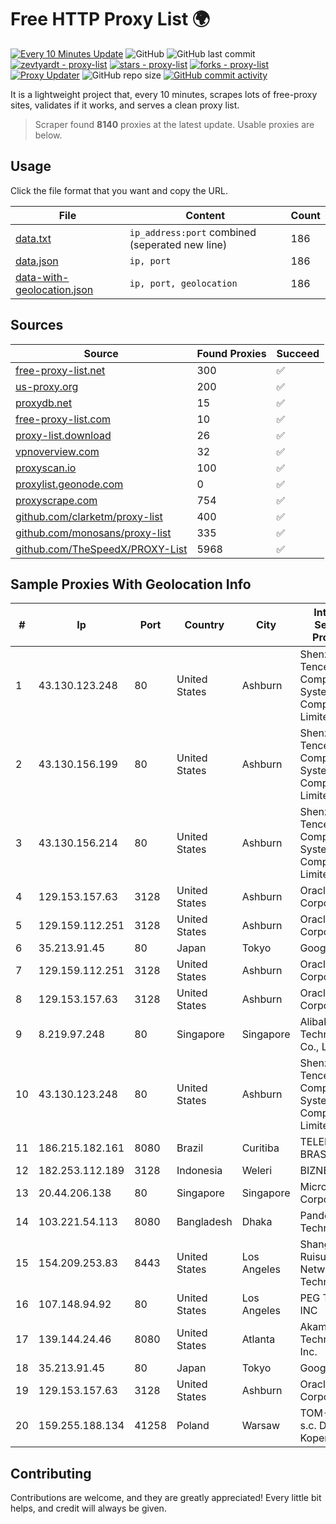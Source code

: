 
# Free HTTP Proxy List 🌍

[![Every 10 Minutes Update](https://github.com/mertguvencli/http-proxy-list/actions/workflows/main.yml/badge.svg?branch=main)](https://github.com/mertguvencli/http-proxy-list/actions/workflows/main.yml)
![GitHub](https://img.shields.io/github/license/mertguvencli/http-proxy-list)
![GitHub last commit](https://img.shields.io/github/last-commit/mertguvencli/http-proxy-list)
[![zevtyardt - proxy-list](https://img.shields.io/static/v1?label=zevtyardt&message=proxy-list&color=blue&logo=github)](https://github.com/zevtyardt/proxy-list "Go to GitHub repo")
[![stars - proxy-list](https://img.shields.io/github/stars/zevtyardt/proxy-list?style=social)](https://github.com/zevtyardt/proxy-list)
[![forks - proxy-list](https://img.shields.io/github/forks/zevtyardt/proxy-list?style=social)](https://github.com/zevtyardt/proxy-list)
[![Proxy Updater](https://github.com/zevtyardt/proxy-list/workflows/Proxy%20Updater/badge.svg)](https://github.com/zevtyardt/proxy-list/actions?query=workflow:"Proxy+Updater")
![GitHub repo size](https://img.shields.io/github/repo-size/zevtyardt/proxy-list)
[![GitHub commit activity](https://img.shields.io/github/commit-activity/m/zevtyardt/proxy-list?logo=commits)](https://github.com/zevtyardt/proxy-list/commits/main)

It is a lightweight project that, every 10 minutes, scrapes lots of free-proxy sites, validates if it works, and serves a clean proxy list.

> Scraper found **8140** proxies at the latest update. Usable proxies are below.

## Usage

Click the file format that you want and copy the URL.

|File|Content|Count|
|----|-------|-----|
|[data.txt](https://raw.githubusercontent.com/mertguvencli/http-proxy-list/main/proxy-list/data.txt)|`ip_address:port` combined (seperated new line)|186|
|[data.json](https://raw.githubusercontent.com/mertguvencli/http-proxy-list/main/proxy-list/data.json)|`ip, port`|186|
|[data-with-geolocation.json](https://raw.githubusercontent.com/mertguvencli/http-proxy-list/main/proxy-list/data-with-geolocation.json)|`ip, port, geolocation`|186|

## Sources

|Source|Found Proxies|Succeed|
|------|-------------|-------|
|[free-proxy-list.net](https://free-proxy-list.net)|300|✅|
|[us-proxy.org](https://www.us-proxy.org)|200|✅|
|[proxydb.net](http://proxydb.net)|15|✅|
|[free-proxy-list.com](https://free-proxy-list.com/?page=&port=&type%5B%5D=http&type%5B%5D=https&up_time=0&search=Search)|10|✅|
|[proxy-list.download](https://www.proxy-list.download/HTTP)|26|✅|
|[vpnoverview.com](https://vpnoverview.com/privacy/anonymous-browsing/free-proxy-servers)|32|✅|
|[proxyscan.io](https://www.proxyscan.io)|100|✅|
|[proxylist.geonode.com](https://proxylist.geonode.com/api/proxy-list?limit=300&page=1&sort_by=lastChecked&sort_type=desc&protocols=http,https)|0|✅|
|[proxyscrape.com](https://api.proxyscrape.com/v2/?request=displayproxies&protocol=http&timeout=10000&country=all&ssl=all&anonymity=all)|754|✅|
|[github.com/clarketm/proxy-list](https://raw.githubusercontent.com/clarketm/proxy-list/master/proxy-list-raw.txt)|400|✅|
|[github.com/monosans/proxy-list](https://raw.githubusercontent.com/monosans/proxy-list/main/proxies/http.txt)|335|✅|
|[github.com/TheSpeedX/PROXY-List](https://raw.githubusercontent.com/TheSpeedX/PROXY-List/master/http.txt)|5968|✅|


## Sample Proxies With Geolocation Info

|#|Ip|Port|Country|City|Internet Service Provider|
|-|--|----|-------|----|-------------------------|
|1|43.130.123.248|80|United States|Ashburn|Shenzhen Tencent Computer Systems Company Limited|
|2|43.130.156.199|80|United States|Ashburn|Shenzhen Tencent Computer Systems Company Limited|
|3|43.130.156.214|80|United States|Ashburn|Shenzhen Tencent Computer Systems Company Limited|
|4|129.153.157.63|3128|United States|Ashburn|Oracle Corporation|
|5|129.159.112.251|3128|United States|Ashburn|Oracle Corporation|
|6|35.213.91.45|80|Japan|Tokyo|Google LLC|
|7|129.159.112.251|3128|United States|Ashburn|Oracle Corporation|
|8|129.153.157.63|3128|United States|Ashburn|Oracle Corporation|
|9|8.219.97.248|80|Singapore|Singapore|Alibaba (US) Technology Co., Ltd.|
|10|43.130.123.248|80|United States|Ashburn|Shenzhen Tencent Computer Systems Company Limited|
|11|186.215.182.161|8080|Brazil|Curitiba|TELEFÔNICA BRASIL S.A|
|12|182.253.112.189|3128|Indonesia|Weleri|BIZNET|
|13|20.44.206.138|80|Singapore|Singapore|Microsoft Corporation|
|14|103.221.54.113|8080|Bangladesh|Dhaka|Pandora Technology|
|15|154.209.253.83|8443|United States|Los Angeles|Shanghai Ruisu Network Technology|
|16|107.148.94.92|80|United States|Los Angeles|PEG TECH INC|
|17|139.144.24.46|8080|United States|Atlanta|Akamai Technologies, Inc.|
|18|35.213.91.45|80|Japan|Tokyo|Google LLC|
|19|129.153.157.63|3128|United States|Ashburn|Oracle Corporation|
|20|159.255.188.134|41258|Poland|Warsaw|TOM-NET s.c. Dariusz Koper|



## Contributing

Contributions are welcome, and they are greatly appreciated! Every
little bit helps, and credit will always be given.

